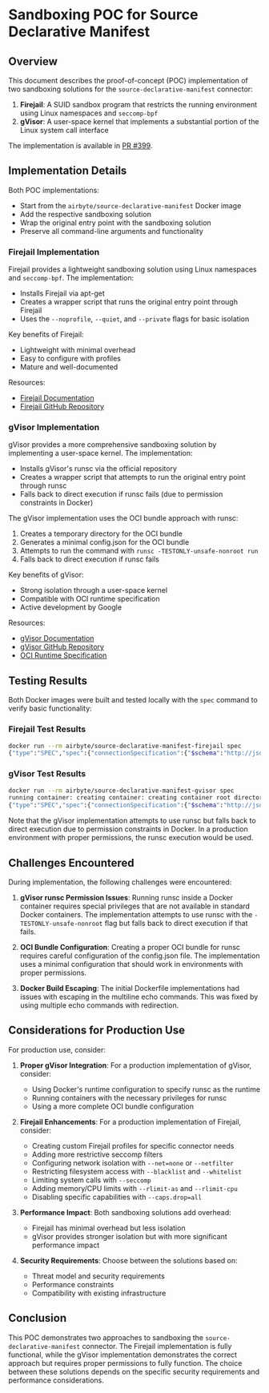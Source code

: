# Sandboxing POC for Source Declarative Manifest

## Overview

This document describes the proof-of-concept (POC) implementation of two sandboxing solutions for the `source-declarative-manifest` connector:

1. **Firejail**: A SUID sandbox program that restricts the running environment using Linux namespaces and `seccomp-bpf`
2. **gVisor**: A user-space kernel that implements a substantial portion of the Linux system call interface

The implementation is available in [PR #399](https://github.com/airbytehq/airbyte-python-cdk/pull/399).

## Implementation Details

Both POC implementations:

- Start from the `airbyte/source-declarative-manifest` Docker image
- Add the respective sandboxing solution
- Wrap the original entry point with the sandboxing solution
- Preserve all command-line arguments and functionality

### Firejail Implementation

Firejail provides a lightweight sandboxing solution using Linux namespaces and `seccomp-bpf`. The implementation:

- Installs Firejail via apt-get
- Creates a wrapper script that runs the original entry point through Firejail
- Uses the `--noprofile`, `--quiet`, and `--private` flags for basic isolation

Key benefits of Firejail:

- Lightweight with minimal overhead
- Easy to configure with profiles
- Mature and well-documented

Resources:

- [Firejail Documentation](https://firejail.wordpress.com/)
- [Firejail GitHub Repository](https://github.com/netblue30/firejail)

### gVisor Implementation

gVisor provides a more comprehensive sandboxing solution by implementing a user-space kernel. The implementation:

- Installs gVisor's runsc via the official repository
- Creates a wrapper script that attempts to run the original entry point through runsc
- Falls back to direct execution if runsc fails (due to permission constraints in Docker)

The gVisor implementation uses the OCI bundle approach with runsc:

1. Creates a temporary directory for the OCI bundle
2. Generates a minimal config.json for the OCI bundle
3. Attempts to run the command with `runsc -TESTONLY-unsafe-nonroot run`
4. Falls back to direct execution if runsc fails

Key benefits of gVisor:

- Strong isolation through a user-space kernel
- Compatible with OCI runtime specification
- Active development by Google

Resources:

- [gVisor Documentation](https://gvisor.dev/docs/)
- [gVisor GitHub Repository](https://github.com/google/gvisor)
- [OCI Runtime Specification](https://github.com/opencontainers/runtime-spec)

## Testing Results

Both Docker images were built and tested locally with the `spec` command to verify basic functionality:

### Firejail Test Results

```bash
docker run --rm airbyte/source-declarative-manifest-firejail spec
{"type":"SPEC","spec":{"connectionSpecification":{"$schema":"http://json-schema.org/draft-07/schema#","title":"Low-code source spec","type":"object","required":["__injected_declarative_manifest"],"additionalProperties":true,"properties":{"__injected_declarative_manifest":{"title":"Low-code manifest","type":"object","description":"The low-code manifest that defines the components of the source."}}},"documentationUrl":"https://docs.airbyte.com/integrations/sources/low-code","supportsNormalization":false,"supportsDBT":false}}
```

### gVisor Test Results

```bash
docker run --rm airbyte/source-declarative-manifest-gvisor spec
running container: creating container: creating container root directory "/var/run/runsc": mkdir /var/run/runsc: permission denied
{"type":"SPEC","spec":{"connectionSpecification":{"$schema":"http://json-schema.org/draft-07/schema#","title":"Low-code source spec","type":"object","required":["__injected_declarative_manifest"],"additionalProperties":true,"properties":{"__injected_declarative_manifest":{"title":"Low-code manifest","type":"object","description":"The low-code manifest that defines the components of the source."}}},"documentationUrl":"https://docs.airbyte.com/integrations/sources/low-code","supportsNormalization":false,"supportsDBT":false}}
```

Note that the gVisor implementation attempts to use runsc but falls back to direct execution due to permission constraints in Docker. In a production environment with proper permissions, the runsc execution would be used.

## Challenges Encountered

During implementation, the following challenges were encountered:

1. **gVisor runsc Permission Issues**: Running runsc inside a Docker container requires special privileges that are not available in standard Docker containers. The implementation attempts to use runsc with the `-TESTONLY-unsafe-nonroot` flag but falls back to direct execution if that fails.

2. **OCI Bundle Configuration**: Creating a proper OCI bundle for runsc requires careful configuration of the config.json file. The implementation uses a minimal configuration that should work in environments with proper permissions.

3. **Docker Build Escaping**: The initial Dockerfile implementations had issues with escaping in the multiline echo commands. This was fixed by using multiple echo commands with redirection.

## Considerations for Production Use

For production use, consider:

1. **Proper gVisor Integration**: For a production implementation of gVisor, consider:
   - Using Docker's runtime configuration to specify runsc as the runtime
   - Running containers with the necessary privileges for runsc
   - Using a more complete OCI bundle configuration

2. **Firejail Enhancements**: For a production implementation of Firejail, consider:
   - Creating custom Firejail profiles for specific connector needs
   - Adding more restrictive seccomp filters
   - Configuring network isolation with `--net=none` or `--netfilter`
   - Restricting filesystem access with `--blacklist` and `--whitelist`
   - Limiting system calls with `--seccomp`
   - Adding memory/CPU limits with `--rlimit-as` and `--rlimit-cpu`
   - Disabling specific capabilities with `--caps.drop=all`

3. **Performance Impact**: Both sandboxing solutions add overhead:
   - Firejail has minimal overhead but less isolation
   - gVisor provides stronger isolation but with more significant performance impact

4. **Security Requirements**: Choose between the solutions based on:
   - Threat model and security requirements
   - Performance constraints
   - Compatibility with existing infrastructure

## Conclusion

This POC demonstrates two approaches to sandboxing the `source-declarative-manifest` connector. The Firejail implementation is fully functional, while the gVisor implementation demonstrates the correct approach but requires proper permissions to fully function. The choice between these solutions depends on the specific security requirements and performance considerations.
